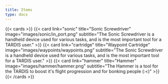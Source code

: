 ```yaml
---
title: Items
type: docs
---
```


{{< cards >}}
  {{< card link="sonic" title="Sonic Screwdriver" image="images/sonic/in_port.png" subtitle="The Sonic Screwdriver is a handheld device used for various tasks,  and is the most important tool for a TARDIS user." >}}
  {{< card link="cartridge" title="Waypoint Cartridge" image="images/waypoints/waypoints.png" subtitle="The Sonic Screwdriver is a handheld device used for various tasks,  and is the most important tool for a TARDIS user." >}}
  {{< card link="hammer" title="Hammer" image="images/hammer/hammer.png" subtitle="The Hammer is a tool for the TARDIS to boost it's flight progression and for bonking people (:<)" >}}
{{< /cards >}}